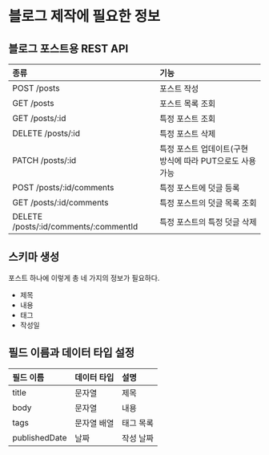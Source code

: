 # 블로그 제작에 필요한 정보

## 블로그 포스트용 REST API

| 종류                                  | 기능                                                      |
| :------------------------------------ | :-------------------------------------------------------- |
| POST /posts                           | 포스트 작성                                               |
| GET /posts                            | 포스트 목록 조회                                          |
| GET /posts/:id                        | 특정 포스트 조회                                          |
| DELETE /posts/:id                     | 특정 포스트 삭제                                          |
| PATCH /posts/:id                      | 특정 포스트 업데이트(구현 방식에 따라 PUT으로도 사용 가능 |
| POST /posts/:id/comments              | 특정 포스트에 덧글 등록                                   |
| GET /posts/:id/comments               | 특정 포스트의 덧글 목록 조회                              |
| DELETE /posts/:id/comments/:commentId | 특정 포스트의 특정 덧글 삭제                              |

## 스키마 생성

포스트 하나에 이렇게 총 네 가지의 정보가 필요하다.

- 제목
- 내용
- 태그
- 작성일

## 필드 이름과 데이터 타입 설정

| 필드 이름     | 데이터 타입 | 설명      |
| :------------ | :---------- | :-------- |
| title         | 문자열      | 제목      |
| body          | 문자열      | 내용      |
| tags          | 문자열 배열 | 태그 목록 |
| publishedDate | 날짜        | 작성 날짜 |
